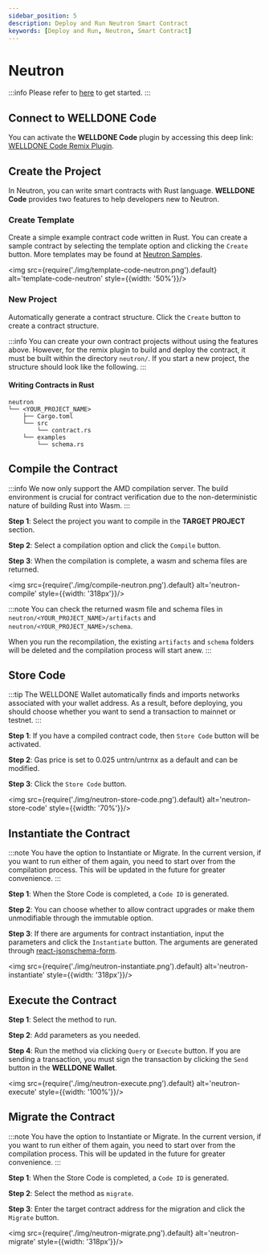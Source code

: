 ```yaml
---
sidebar_position: 5
description: Deploy and Run Neutron Smart Contract
keywords: [Deploy and Run, Neutron, Smart Contract]
---
```


# Neutron

:::info
Please refer to [here](https://docs.welldonestudio.io/code/getting-started) to get started.
:::

## Connect to WELLDONE Code

You can activate the **WELLDONE Code** plugin by accessing this deep link: [WELLDONE Code Remix Plugin](https://remix.ethereum.org/?#activate=wds-code-remix).

## Create the Project

In Neutron, you can write smart contracts with Rust language. **WELLDONE Code** provides two features to help developers new to Neutron.

### Create Template

Create a simple example contract code written in Rust. You can create a sample contract by selecting the template option and clicking the `Create` button. More templates may be found at [Neutron Samples](https://github.com/deus-labs/cw-contracts).

<img src={require('./img/template-code-neutron.png').default} alt='template-code-neutron' style={{width: '50%'}}/>

### New Project

Automatically generate a contract structure. Click the `Create` button to create a contract structure.

:::info
You can create your own contract projects without using the features above. However, for the remix plugin to build and deploy the contract, it must be built within the directory `neutron/`. If you start a new project, the structure should look like the following.
:::

#### Writing Contracts in Rust
  ```
  neutron
  └── <YOUR_PROJECT_NAME>
      ├── Cargo.toml
      └── src
          └── contract.rs
      └── examples
          └── schema.rs    
  ```

## Compile the Contract

:::info
We now only support the AMD compilation server. The build environment is crucial for contract verification due to the non-deterministic nature of building Rust into Wasm.
:::

**Step 1**: Select the project you want to compile in the **TARGET PROJECT** section.

**Step 2**: Select a compilation option and click the `Compile` button.

**Step 3**: When the compilation is complete, a wasm and schema files are returned.

<img src={require('./img/compile-neutron.png').default} alt='neutron-compile' style={{width: '318px'}}/>


:::note
You can check the returned wasm file and schema files in `neutron/<YOUR_PROJECT_NAME>/artifacts` and `neutron/<YOUR_PROJECT_NAME>/schema`.

When you run the recompilation, the existing `artifacts` and `schema` folders will be deleted and the compilation process will start anew.
:::

## Store Code

:::tip
The WELLDONE Wallet automatically finds and imports networks associated with your wallet address. As a result, before deploying, you should choose whether you want to send a transaction to mainnet or testnet.
:::

**Step 1**: If you have a compiled contract code, then `Store Code` button will be activated.

**Step 2**: Gas price is set to 0.025 untrn/untrnx as a default and can be modified. 

**Step 3**: Click the `Store Code` button.

<img src={require('./img/neutron-store-code.png').default} alt='neutron-store-code' style={{width: '70%'}}/>

## Instantiate the Contract

:::note
You have the option to Instantiate or Migrate. In the current version, if you want to run either of them again, you need to start over from the compilation process. This will be updated in the future for greater convenience.
:::

**Step 1**: When the Store Code is completed, a `Code ID` is generated.

**Step 2**: You can choose whether to allow contract upgrades or make them unmodifiable through the immutable option.

**Step 3**: If there are arguments for contract instantiation, input the parameters and click the `Instantiate` button. The arguments are generated through [react-jsonschema-form](https://github.com/rjsf-team/react-jsonschema-form).

<img src={require('./img/neutron-instantiate.png').default} alt='neutron-instantiate' style={{width: '318px'}}/>

## Execute the Contract

**Step 1**: Select the method to run.

**Step 2**: Add parameters as you needed.

**Step 4**: Run the method via clicking `Query` or `Execute` button. If you are sending a transaction, you must sign the transaction by clicking the `Send` button in the **WELLDONE Wallet**.

<img src={require('./img/neutron-execute.png').default} alt='neutron-execute' style={{width: '100%'}}/>

## Migrate the Contract

:::note
You have the option to Instantiate or Migrate. In the current version, if you want to run either of them again, you need to start over from the compilation process. This will be updated in the future for greater convenience.
:::

**Step 1**: When the Store Code is completed, a `Code ID` is generated.

**Step 2**: Select the method as `migrate`.

**Step 3**: Enter the target contract address for the migration and click the `Migrate` button.

<img src={require('./img/neutron-migrate.png').default} alt='neutron-migrate' style={{width: '318px'}}/>
